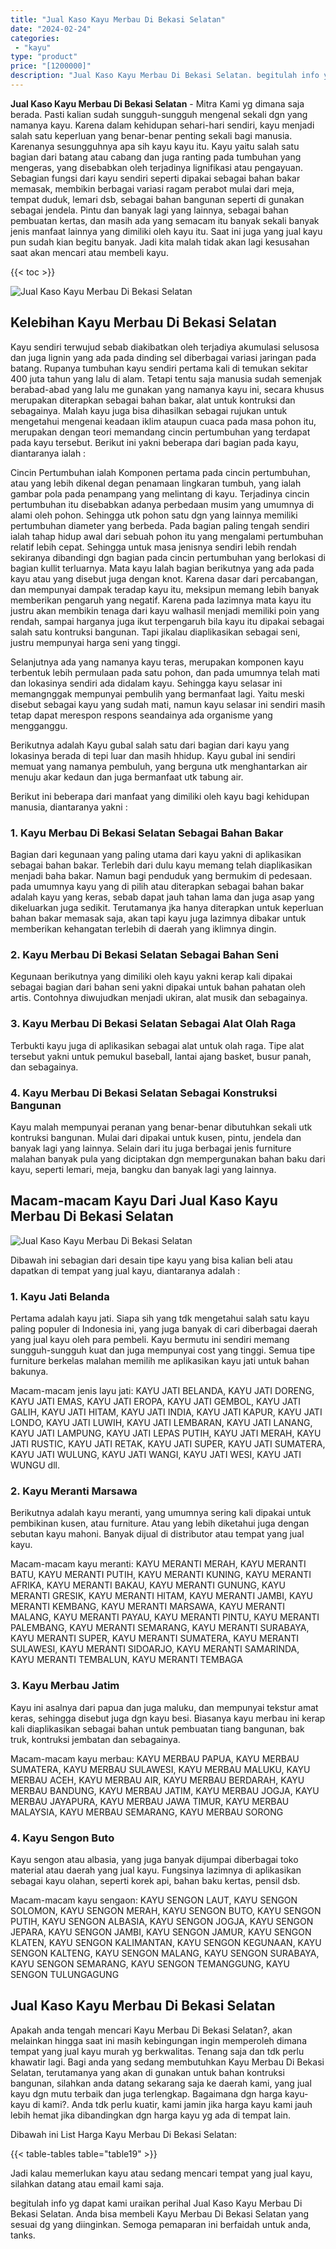 ```yaml
---
title: "Jual Kaso Kayu Merbau Di Bekasi Selatan"
date: "2024-02-24"
categories:
 - "kayu"
type: "product"
price: "[1200000]"
description: "Jual Kaso Kayu Merbau Di Bekasi Selatan. begitulah info yg dapat kami uraikan perihal Jual Kaso Kayu Merbau Di Bekasi Selatan. Anda bisa membeli Kayu Merbau..."
---
```


**Jual Kaso Kayu Merbau Di Bekasi Selatan** - Mitra Kami yg dimana saja berada. Pasti kalian sudah sungguh-sungguh mengenal sekali dgn yang namanya kayu. Karena dalam kehidupan sehari-hari sendiri, kayu menjadi salah satu keperluan yang benar-benar penting sekali bagi manusia. Karenanya sesungguhnya apa sih kayu kayu itu. Kayu yaitu salah satu bagian dari batang atau cabang dan juga ranting pada tumbuhan yang mengeras, yang disebabkan oleh terjadinya lignifikasi atau pengayuan. Sebagian fungsi dari kayu sendiri seperti dipakai sebagai bahan bakar memasak, membikin berbagai variasi ragam perabot mulai dari meja, tempat duduk, lemari dsb, sebagai bahan bangunan seperti di gunakan sebagai jendela. Pintu dan banyak lagi yang lainnya, sebagai bahan pembuatan kertas, dan masih ada yang semacam itu banyak sekali banyak jenis manfaat lainnya yang dimiliki oleh kayu itu. Saat ini juga yang jual kayu pun sudah kian begitu banyak. Jadi kita malah tidak akan lagi kesusahan saat akan mencari atau membeli kayu.

{{< toc >}}

![Jual Kaso Kayu Merbau Di Bekasi Selatan](/images/kayu/kayu33.jpg)

## Kelebihan Kayu Merbau Di Bekasi Selatan

Kayu sendiri terwujud sebab diakibatkan oleh terjadiya akumulasi selusosa dan juga lignin yang ada pada dinding sel diberbagai variasi jaringan pada batang. Rupanya tumbuhan kayu sendiri pertama kali di temukan sekitar 400 juta tahun yang lalu di alam. Tetapi tentu saja manusia sudah semenjak berabad-abad yang lalu me gunakan yang namanya kayu ini, secara khusus merupakan diterapkan sebagai bahan bakar, alat untuk kontruksi dan sebagainya. Malah kayu juga bisa dihasilkan sebagai rujukan untuk mengetahui mengenai keadaan iklim ataupun cuaca pada masa pohon itu, merupakan dengan teori memandang cincin pertumbuhan yang terdapat pada kayu tersebut. Berikut ini yakni beberapa dari bagian pada kayu, diantaranya ialah :

Cincin Pertumbuhan ialah Komponen pertama pada cincin pertumbuhan, atau yang lebih dikenal degan penamaan lingkaran tumbuh, yang ialah gambar pola pada penampang yang melintang di kayu. Terjadinya cincin pertumbuhan itu disebabkan adanya perbedaan musim yang umumnya di alami oleh pohon. Sehingga utk pohon satu dgn yang lainnya memiliki pertumbuhan diameter yang berbeda. Pada bagian paling tengah sendiri ialah tahap hidup awal dari sebuah pohon itu yang mengalami pertumbuhan relatif lebih cepat. Sehingga untuk masa jenisnya sendiri lebih rendah sekiranya dibandingi dgn bagian pada cincin pertumbuhan yang berlokasi di bagian kullit terluarnya. Mata kayu Ialah bagian berikutnya yang ada pada kayu atau yang disebut juga dengan knot. Karena dasar dari percabangan, dan mempunyai dampak teradap kayu itu, meksipun memang lebih banyak memberikan pengaruh yang negatif. Karena pada lazimnya mata kayu itu justru akan membikin tenaga dari kayu walhasil menjadi memiliki poin yang rendah, sampai harganya juga ikut terpengaruh bila kayu itu dipakai sebagai salah satu kontruksi bangunan. Tapi jikalau diaplikasikan sebagai seni, justru mempunyai harga seni yang tinggi.

Selanjutnya ada yang namanya kayu teras, merupakan komponen kayu terbentuk lebih permulaan pada satu pohon, dan pada umumnya telah mati dan lokasinya sendiri ada didalam kayu. Sehingga kayu selasar ini memangnggak mempunyai pembulih yang bermanfaat lagi. Yaitu meski disebut sebagai kayu yang sudah mati, namun kayu selasar ini sendiri masih tetap dapat merespon respons seandainya ada organisme yang mengganggu.

Berikutnya adalah Kayu gubal salah satu dari bagian dari kayu yang lokasinya berada di tepi luar dan masih hhidup. Kayu gubal ini sendiri memuat yang namanya pembuluh, yang berguna utk menghantarkan air menuju akar kedaun dan juga bermanfaat utk tabung air.

Berikut ini beberapa dari manfaat yang dimiliki oleh kayu bagi kehidupan manusia, diantaranya yakni :

### 1\. Kayu Merbau Di Bekasi Selatan Sebagai Bahan Bakar

Bagian dari kegunaan yang paling utama dari kayu yakni di aplikasikan sebagai bahan bakar. Terlebih dari dulu kayu memang telah diaplikasikan menjadi baha bakar. Namun bagi penduduk yang bermukim di pedesaan. pada umumnya kayu yang di pilih atau diterapkan sebagai bahan bakar adalah kayu yang keras, sebab dapat jauh tahan lama dan juga asap yang dikeluarkan juga sedikit. Terutamanya jka hanya diterapkan untuk keperluan bahan bakar memasak saja, akan tapi kayu juga lazimnya dibakar untuk memberikan kehangatan terlebih di daerah yang iklimnya dingin.

### 2\. Kayu Merbau Di Bekasi Selatan Sebagai Bahan Seni

Kegunaan berikutnya yang dimiliki oleh kayu yakni kerap kali dipakai sebagai bagian dari bahan seni yakni dipakai untuk bahan pahatan oleh artis. Contohnya diwujudkan menjadi ukiran, alat musik dan sebagainya.

### 3\. Kayu Merbau Di Bekasi Selatan Sebagai Alat Olah Raga

Terbukti kayu juga di aplikasikan sebagai alat untuk olah raga. Tipe alat tersebut yakni untuk pemukul baseball, lantai ajang basket, busur panah, dan sebagainya.

### 4\. Kayu Merbau Di Bekasi Selatan Sebagai Konstruksi Bangunan

Kayu malah mempunyai peranan yang benar-benar dibutuhkan sekali utk kontruksi bangunan. Mulai dari dipakai untuk kusen, pintu, jendela dan banyak lagi yang lainnya. Selain dari itu juga berbagai jenis furniture malahan banyak pula yang diciptakan dgn mempergunakan bahan baku dari kayu, seperti lemari, meja, bangku dan banyak lagi yang lainnya.

## Macam-macam Kayu Dari Jual Kaso Kayu Merbau Di Bekasi Selatan

![Jual Kaso Kayu Merbau Di Bekasi Selatan](/images/kayu/kayu34.jpg)

Dibawah ini sebagian dari desain tipe kayu yang bisa kalian beli atau dapatkan di tempat yang jual kayu, diantaranya adalah :

### 1\. Kayu Jati Belanda

Pertama adalah kayu jati. Siapa sih yang tdk mengetahui salah satu kayu paling populer di Indonesia ini, yang juga banyak di cari diberbagai daerah yang jual kayu oleh para pembeli. Kayu bermutu ini sendiri memang sungguh-sungguh kuat dan juga mempunyai cost yang tinggi. Semua tipe furniture berkelas malahan memilih me aplikasikan kayu jati untuk bahan bakunya.

Macam-macam jenis layu jati: KAYU JATI BELANDA, KAYU JATI DORENG, KAYU JATI EMAS, KAYU JATI EROPA, KAYU JATI GEMBOL, KAYU JATI GALIH, KAYU JATI HITAM, KAYU JATI INDIA, KAYU JATI KAPUR, KAYU JATI LONDO, KAYU JATI LUWIH, KAYU JATI LEMBARAN, KAYU JATI LANANG, KAYU JATI LAMPUNG, KAYU JATI LEPAS PUTIH, KAYU JATI MERAH, KAYU JATI RUSTIC, KAYU JATI RETAK, KAYU JATI SUPER, KAYU JATI SUMATERA, KAYU JATI WULUNG, KAYU JATI WANGI, KAYU JATI WESI, KAYU JATI WUNGU dll.

### 2\. Kayu Meranti Marsawa

Berikutnya adalah kayu meranti, yang umumnya sering kali dipakai untuk pembikinan kusen, atau furniture. Atau yang lebih diketahui juga dengan sebutan kayu mahoni. Banyak dijual di distributor atau tempat yang jual kayu.

Macam-macam kayu meranti: KAYU MERANTI MERAH, KAYU MERANTI BATU, KAYU MERANTI PUTIH, KAYU MERANTI KUNING, KAYU MERANTI AFRIKA, KAYU MERANTI BAKAU, KAYU MERANTI GUNUNG, KAYU MERANTI GRESIK, KAYU MERANTI HITAM, KAYU MERANTI JAMBI, KAYU MERANTI KEMBANG, KAYU MERANTI MARSAWA, KAYU MERANTI MALANG, KAYU MERANTI PAYAU, KAYU MERANTI PINTU, KAYU MERANTI PALEMBANG, KAYU MERANTI SEMARANG, KAYU MERANTI SURABAYA, KAYU MERANTI SUPER, KAYU MERANTI SUMATERA, KAYU MERANTI SULAWESI, KAYU MERANTI SIDOARJO, KAYU MERANTI SAMARINDA, KAYU MERANTI TEMBALUN, KAYU MERANTI TEMBAGA

### 3\. Kayu Merbau Jatim

Kayu ini asalnya dari papua dan juga maluku, dan mempunyai tekstur amat keras, sehingga disebut juga dgn kayu besi. Biasanya kayu merbau ini kerap kali diaplikasikan sebagai bahan untuk pembuatan tiang bangunan, bak truk, kontruksi jembatan dan sebagainya.

Macam-macam kayu merbau: KAYU MERBAU PAPUA, KAYU MERBAU SUMATERA, KAYU MERBAU SULAWESI, KAYU MERBAU MALUKU, KAYU MERBAU ACEH, KAYU MERBAU AIR, KAYU MERBAU BERDARAH, KAYU MERBAU BANDUNG, KAYU MERBAU JATIM, KAYU MERBAU JOGJA, KAYU MERBAU JAYAPURA, KAYU MERBAU JAWA TIMUR, KAYU MERBAU MALAYSIA, KAYU MERBAU SEMARANG, KAYU MERBAU SORONG

### 4\. Kayu Sengon Buto

Kayu sengon atau albasia, yang juga banyak dijumpai diberbagai toko material atau daerah yang jual kayu. Fungsinya lazimnya di aplikasikan sebagai kayu olahan, seperti korek api, bahan baku kertas, pensil dsb.

Macam-macam kayu sengaon: KAYU SENGON LAUT, KAYU SENGON SOLOMON, KAYU SENGON MERAH, KAYU SENGON BUTO, KAYU SENGON PUTIH, KAYU SENGON ALBASIA, KAYU SENGON JOGJA, KAYU SENGON JEPARA, KAYU SENGON JAMBI, KAYU SENGON JAMUR, KAYU SENGON KLATEN, KAYU SENGON KALIMANTAN, KAYU SENGON KEGUNAAN, KAYU SENGON KALTENG, KAYU SENGON MALANG, KAYU SENGON SURABAYA, KAYU SENGON SEMARANG, KAYU SENGON TEMANGGUNG, KAYU SENGON TULUNGAGUNG

## Jual Kaso Kayu Merbau Di Bekasi Selatan

Apakah anda tengah mencari Kayu Merbau Di Bekasi Selatan?, akan melainkan hingga saat ini masih kebingungan ingin memperoleh dimana tempat yang jual kayu murah yg berkwalitas. Tenang saja dan tdk perlu khawatir lagi. Bagi anda yang sedang membutuhkan Kayu Merbau Di Bekasi Selatan, terutamanya yang akan di gunakan untuk bahan kontruksi bangunan, silahkan anda datang sekarang saja ke daerah kami, yang jual kayu dgn mutu terbaik dan juga terlengkap. Bagaimana dgn harga kayu-kayu di kami?. Anda tdk perlu kuatir, kami jamin jika harga kayu kami jauh lebih hemat jika dibandingkan dgn harga kayu yg ada di tempat lain.

Dibawah ini List Harga Kayu Merbau Di Bekasi Selatan:

{{< table-tables table="table19" >}}

Jadi kalau memerlukan kayu atau sedang mencari tempat yang jual kayu, silahkan datang atau email kami saja.

begitulah info yg dapat kami uraikan perihal Jual Kaso Kayu Merbau Di Bekasi Selatan. Anda bisa membeli Kayu Merbau Di Bekasi Selatan yang sesuai dg yang diinginkan. Semoga pemaparan ini berfaidah untuk anda, tanks.
